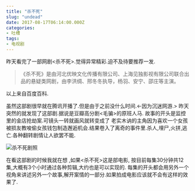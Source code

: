 ```yaml
---
title: "杀不死"
slug: "undead"
date: 2017-08-17T06:14:00.000Z
categories:
- 吐槽
tags:
- 电视剧
---
```


昨天看完了一部网剧<杀不死>.觉得异常精彩.迫不及待要推荐一发.

> 《杀不死》是由河北优映文化传播有限公司、上海见独影视有限公司联合出品的悬疑类网剧，由李洪绸、邢冬冬执导，杨羽、安宁、邵庄等主演。

以上来自百度百科.

虽然这部剧很早就在腾讯开播了.但是由于之前没什么时间.<-因为沉迷网游.>
昨天突然的就发现了这部剧.据说是豆瓣高分剧<毛骗>的原班人马.
故事的开头是监控里的金店抢劫案.可镜头一转就画风就转变成了 老实木讷的主角因为喜欢一个女孩被损友教唆偷女孩钱包制造邂逅机会.结果卷入了离奇的事件里.杀人,埋尸,火拼,逃亡.各种翻转剧情让人欲罢不能.

![杀不死剧照][1]

在看这部剧的时候我就在想 ,如果<杀不死>这是部电影, 按目前每集30分钟共12集,大概有3个小时通过各种剪辑,大约也是可以实现的.
每集的开头都会用另外一个视角来讲述另外一个故事,解开案情的一部分.如果拍成电影应该就不会有这样的效果了.


  [1]: https://xy07-1251893119.costj.myqcloud.com/2017/08/17/3339139527.jpg
